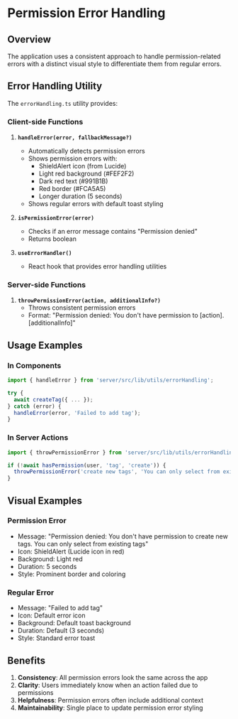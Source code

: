# Permission Error Handling

## Overview
The application uses a consistent approach to handle permission-related errors with a distinct visual style to differentiate them from regular errors.

## Error Handling Utility

The `errorHandling.ts` utility provides:

### Client-side Functions

1. **`handleError(error, fallbackMessage?)`**
   - Automatically detects permission errors
   - Shows permission errors with:
     - ShieldAlert icon (from Lucide)
     - Light red background (#FEF2F2)
     - Dark red text (#991B1B)
     - Red border (#FCA5A5)
     - Longer duration (5 seconds)
   - Shows regular errors with default toast styling

2. **`isPermissionError(error)`**
   - Checks if an error message contains "Permission denied"
   - Returns boolean

3. **`useErrorHandler()`**
   - React hook that provides error handling utilities

### Server-side Functions

1. **`throwPermissionError(action, additionalInfo?)`**
   - Throws consistent permission errors
   - Format: "Permission denied: You don't have permission to [action]. [additionalInfo]"

## Usage Examples

### In Components

```typescript
import { handleError } from 'server/src/lib/utils/errorHandling';

try {
  await createTag({ ... });
} catch (error) {
  handleError(error, 'Failed to add tag');
}
```

### In Server Actions

```typescript
import { throwPermissionError } from 'server/src/lib/utils/errorHandling';

if (!await hasPermission(user, 'tag', 'create')) {
  throwPermissionError('create new tags', 'You can only select from existing tags');
}
```

## Visual Examples

### Permission Error
- Message: "Permission denied: You don't have permission to create new tags. You can only select from existing tags"
- Icon: ShieldAlert (Lucide icon in red)
- Background: Light red
- Duration: 5 seconds
- Style: Prominent border and coloring

### Regular Error
- Message: "Failed to add tag"
- Icon: Default error icon
- Background: Default toast background
- Duration: Default (3 seconds)
- Style: Standard error toast

## Benefits

1. **Consistency**: All permission errors look the same across the app
2. **Clarity**: Users immediately know when an action failed due to permissions
3. **Helpfulness**: Permission errors often include additional context
4. **Maintainability**: Single place to update permission error styling
